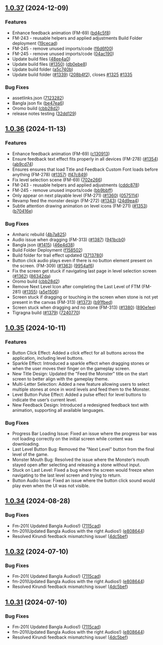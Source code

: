 

## [1.0.37](https://github.com/curiouslearning/FeedTheMonsterJS/compare/1.0.36...1.0.37) (2024-12-09)


### Features

* Enhance feedback animation (FM-69) ([bd4c5f8](https://github.com/curiouslearning/FeedTheMonsterJS/commit/bd4c5f8f49f1e2b391f52008d9d1a21b6279dc61))
* FM-243 - reusable helpers and applied adjustments Build Folder deployment ([19cecad](https://github.com/curiouslearning/FeedTheMonsterJS/commit/19cecadc3ccc31129fc14f16e97b6dd5684e8fe6))
* FM-245 - remove unused imports/code ([f6d6f00](https://github.com/curiouslearning/FeedTheMonsterJS/commit/f6d6f009e02b3e43dc16ad6faf0a84d558186a0d))
* FM-245 - remove unused imports/code ([04ac190](https://github.com/curiouslearning/FeedTheMonsterJS/commit/04ac1900eb3f7e028f9108f49b42df4d30672f0a))
* Update build files ([48ee4a0](https://github.com/curiouslearning/FeedTheMonsterJS/commit/48ee4a0cd915029a9b5bc3c237292c2d10ee972a))
* Update build files ([#1350](https://github.com/curiouslearning/FeedTheMonsterJS/issues/1350)) ([db0ebe8](https://github.com/curiouslearning/FeedTheMonsterJS/commit/db0ebe836f472fa759bdb553a6142eff0b6b0559))
* Update build folder ([a5c740b](https://github.com/curiouslearning/FeedTheMonsterJS/commit/a5c740b24ce179c993d4a0bb702a05f46cde012e))
* Update build folder ([#1339](https://github.com/curiouslearning/FeedTheMonsterJS/issues/1339)) ([208b4f2](https://github.com/curiouslearning/FeedTheMonsterJS/commit/208b4f29fce8c1e63bcdc6d4b89ec23fd80864cc)), closes [#1325](https://github.com/curiouslearning/FeedTheMonsterJS/issues/1325) [#1335](https://github.com/curiouslearning/FeedTheMonsterJS/issues/1335)

### Bug Fixes
* assetlinks.json ([7123282](https://github.com/curiouslearning/FeedTheMonsterJS/commit/7123282f8f0a816226f5126e78f8bf82665143f5))
* Bangla  json fix ([be47ea6](https://github.com/curiouslearning/FeedTheMonsterJS/commit/be47ea6e8fd088d9101489a0bd4eb618c9fde741))
* Oromo build ([cbb28d2](https://github.com/curiouslearning/FeedTheMonsterJS/commit/cbb28d2a54fa0e7b2429eda07438a3383332dbad))
* release notes testing ([32dd129](https://github.com/curiouslearning/FeedTheMonsterJS/commit/32dd1293e173303011cee8e41726eab8893e8d61))

## [1.0.36](https://github.com/curiouslearning/FeedTheMonsterJS/compare/1.0.35...1.0.36) (2024-11-13)

### Features

* Enhance feedback animation (FM-69) ([c130913](https://github.com/curiouslearning/FeedTheMonsterJS/commit/c130913afd93805683b69878b7e46dfbb0b69625))
* Ensure feedback text effect fits properly in all devices (FM-278) ([#1354](https://github.com/curiouslearning/FeedTheMonsterJS/issues/1354)) ([ab9cd74](https://github.com/curiouslearning/FeedTheMonsterJS/commit/ab9cd74c4547df9c3e1bdd7d0e701a33f2cb8a23))
* Ensures ensures that load Title and Feedback Custom Font loads before anything (FM-278) ([#1357](https://github.com/curiouslearning/FeedTheMonsterJS/issues/1357)) ([f47c849](https://github.com/curiouslearning/FeedTheMonsterJS/commit/f47c8491ebe9b80ca0f5ff5281808a9c1dc0f1b1))
* Fix level selection scene (FM-69) ([702e266](https://github.com/curiouslearning/FeedTheMonsterJS/commit/702e26633501c1b20ea80b26713c28e7231b832d))
* FM-243 - reusable helpers and applied adjustments ([cddc878](https://github.com/curiouslearning/FeedTheMonsterJS/commit/cddc878addfd7ec5b0a7a835474ba4dfa01795db))
* FM-245 - remove unused imports/code ([bb9bbff](https://github.com/curiouslearning/FeedTheMonsterJS/commit/bb9bbff0ddf04bcb52d5009b483e2e733cc3ade7))
* Only appear on next playable level (FM-271) ([#1360](https://github.com/curiouslearning/FeedTheMonsterJS/issues/1360)) ([0575114](https://github.com/curiouslearning/FeedTheMonsterJS/commit/0575114498420446fe75e07c9db801fcab798f08))
* Revamp feed the monster design (FM-272) ([#1343](https://github.com/curiouslearning/FeedTheMonsterJS/issues/1343)) ([24d9ea4](https://github.com/curiouslearning/FeedTheMonsterJS/commit/24d9ea4fd75b551fb80bfa07fdec94fd91e99598))
* Subtle attention drawing animation on level icons (FM-271) ([#1353](https://github.com/curiouslearning/FeedTheMonsterJS/issues/1353)) ([b70416e](https://github.com/curiouslearning/FeedTheMonsterJS/commit/b70416e7cbfbc39be83600576976aed66a9291a2))

### Bug Fixes
* Amharic rebuild ([4b7a825](https://github.com/curiouslearning/FeedTheMonsterJS/commit/4b7a82586ff5a098e7e468c21bec43ed8532c246))
* Audio issue when dragging (FM-313) ([#1387](https://github.com/curiouslearning/FeedTheMonsterJS/issues/1387)) ([941bcb0](https://github.com/curiouslearning/FeedTheMonsterJS/commit/941bcb03dc8fbd493242ed754f79134fc9a05c33))
* Bangla json ([#1415](https://github.com/curiouslearning/FeedTheMonsterJS/issues/1415)) ([46e4d38](https://github.com/curiouslearning/FeedTheMonsterJS/commit/46e4d38166f401bf6aa8dde061f416c81e776054))
* Build Folder Deployment ([f158502](https://github.com/curiouslearning/FeedTheMonsterJS/commit/f1585027466bb0d495bdcacfe2a3dc97fe378a88))
* Build folder for trail effect updated ([3713780](https://github.com/curiouslearning/FeedTheMonsterJS/commit/3713780827fe725f600916ff4e313d39712f1533))
* Button click audio plays even if there is no button element present on the screen. (FM-309) ([#1363](https://github.com/curiouslearning/FeedTheMonsterJS/issues/1363)) ([9954af6](https://github.com/curiouslearning/FeedTheMonsterJS/commit/9954af62413aa02536071bb1470ac8a231d55b39))
* Fix the screen get stuck if navigating last page in level selection screen ([#1362](https://github.com/curiouslearning/FeedTheMonsterJS/issues/1362)) ([86342da](https://github.com/curiouslearning/FeedTheMonsterJS/commit/86342da6aa0c7acb95e3e8c0343a93de8ad3805c))
* Oromo build ([cbb28d2](https://github.com/curiouslearning/FeedTheMonsterJS/commit/cbb28d2a54fa0e7b2429eda07438a3383332dbad))
* Remove Next Level Icon after completing the Last Level of FTM (FM-281) ([#1355](https://github.com/curiouslearning/FeedTheMonsterJS/issues/1355)) ([a5e1506](https://github.com/curiouslearning/FeedTheMonsterJS/commit/a5e1506fd49ab0a2463cbf13641a75bb44da360c))
* Screen stuck if dragging or touching in the screen when stone is not yet present in the canvas (FM-313) ([#1373](https://github.com/curiouslearning/FeedTheMonsterJS/issues/1373)) ([b91fbed](https://github.com/curiouslearning/FeedTheMonsterJS/commit/b91fbedb56a07b3c5d54fe2dfce5b66ae6d104bf))
* Screen stuck when dragging and no stone (FM-313) ([#1380](https://github.com/curiouslearning/FeedTheMonsterJS/issues/1380)) ([890e1ee](https://github.com/curiouslearning/FeedTheMonsterJS/commit/890e1ee53e576c85bc43993cb495bdee59ffa085))
* Tigragna build ([#1379](https://github.com/curiouslearning/FeedTheMonsterJS/issues/1379)) ([7240770](https://github.com/curiouslearning/FeedTheMonsterJS/commit/72407700a063650e1a5534be3ee68f0260defb55))

## [1.0.35](https://github.com/curiouslearning/FeedTheMonsterJS/compare/1.0.31...1.0.34) (2024-10-11)

### Features
* Button Click Effect: Added a click effect for all buttons across the application, including level buttons.
* Sparkle Effect: Introduced a sparkle effect when dragging stones or when the user moves their finger on the gameplay screen.
* New Title Design: Updated the "Feed the Monster" title on the start screen to better align with the gameplay theme.
* Multi-Letter Selection: Added a new feature allowing users to select multiple stones at once in word levels and feed them to the Monster.
* Level Button Pulse Effect: Added a pulse effect for level buttons to indicate the user’s current level.
* New Feedback Design: Introduced a redesigned feedback text with animation, supporting all available languages.
### Bug Fixes
* Progress Bar Loading Issue: Fixed an issue where the progress bar was not loading correctly on the initial screen while content was downloading.
* Last Level Button Bug: Removed the "Next Level" button from the final level of the game.
* Monster Mouth Bug: Resolved the issue where the Monster’s mouth stayed open after selecting and releasing a stone without input.
* Stuck on Last Level: Fixed a bug where the screen would freeze when navigating to the last level screen and trying to return.
* Button Audio Issue: Fixed an issue where the button click sound would play even when the UI was not visible.

## [1.0.34](https://github.com/curiouslearning/FeedTheMonsterJS/compare/1.0.31...1.0.34) (2024-08-28)


### Bug Fixes

* Fm-201( Updated Bangla Audios!) ([7115cad](https://github.com/curiouslearning/FeedTheMonsterJS/commit/7115cadf07ca77bdb2d6adecbfae55b5b5e8dcbd))
* fm-201(Updated Bangla Audios with the right Audios!) ([e808644](https://github.com/curiouslearning/FeedTheMonsterJS/commit/e80864430786d571867d29fed36148c5675db648))
* Resolved Kirundi feedback mismatching issue! ([4dc5bef](https://github.com/curiouslearning/FeedTheMonsterJS/commit/4dc5beff4c4190087b637b5ffedffe72387b9bac))

## [1.0.32](https://github.com/curiouslearning/FeedTheMonsterJS/compare/1.0.31...1.0.32) (2024-07-10)


### Bug Fixes

* Fm-201( Updated Bangla Audios!) ([7115cad](https://github.com/curiouslearning/FeedTheMonsterJS/commit/7115cadf07ca77bdb2d6adecbfae55b5b5e8dcbd))
* fm-201(Updated Bangla Audios with the right Audios!) ([e808644](https://github.com/curiouslearning/FeedTheMonsterJS/commit/e80864430786d571867d29fed36148c5675db648))
* Resolved Kirundi feedback mismatching issue! ([4dc5bef](https://github.com/curiouslearning/FeedTheMonsterJS/commit/4dc5beff4c4190087b637b5ffedffe72387b9bac))

## [1.0.31](https://github.com/curiouslearning/FeedTheMonsterJS/compare/1.0.31...1.0.31) (2024-07-10)


### Bug Fixes

* Fm-201( Updated Bangla Audios!) ([7115cad](https://github.com/curiouslearning/FeedTheMonsterJS/commit/7115cadf07ca77bdb2d6adecbfae55b5b5e8dcbd))
* fm-201(Updated Bangla Audios with the right Audios!) ([e808644](https://github.com/curiouslearning/FeedTheMonsterJS/commit/e80864430786d571867d29fed36148c5675db648))
* Resolved Kirundi feedback mismatching issue! ([4dc5bef](https://github.com/curiouslearning/FeedTheMonsterJS/commit/4dc5beff4c4190087b637b5ffedffe72387b9bac))